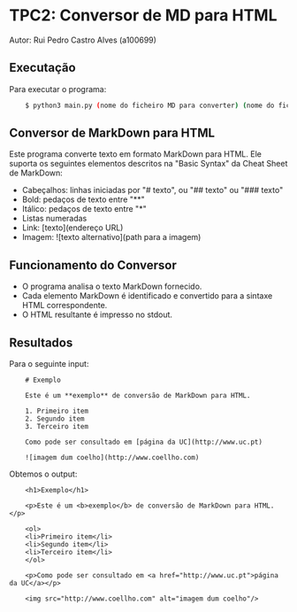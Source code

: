 # TPC2: Conversor de MD para HTML

Autor: Rui Pedro Castro Alves (a100699)

## Executação
Para executar o programa:

```bash
    $ python3 main.py (nome do ficheiro MD para converter) (nome do ficheiro que vai ser convertido)
```

## Conversor de MarkDown para HTML

Este programa converte texto em formato MarkDown para HTML. Ele suporta os seguintes elementos descritos na "Basic Syntax" da Cheat Sheet de MarkDown:

- Cabeçalhos: linhas iniciadas por "# texto", ou "## texto" ou "### texto"
- Bold: pedaços de texto entre "**"
- Itálico: pedaços de texto entre "*"
- Listas numeradas
- Link: [texto](endereço URL)
- Imagem: ![texto alternativo](path para a imagem)

## Funcionamento do Conversor

- O programa analisa o texto MarkDown fornecido.
- Cada elemento MarkDown é identificado e convertido para a sintaxe HTML correspondente.
- O HTML resultante é impresso no stdout.

## Resultados

Para o seguinte input:
```
    # Exemplo

    Este é um **exemplo** de conversão de MarkDown para HTML.

    1. Primeiro item
    2. Segundo item
    3. Terceiro item

    Como pode ser consultado em [página da UC](http://www.uc.pt)

    ![imagem dum coelho](http://www.coellho.com)
```

Obtemos o output:
```
    <h1>Exemplo</h1>

    <p>Este é um <b>exemplo</b> de conversão de MarkDown para HTML.</p>

    <ol>
    <li>Primeiro item</li>
    <li>Segundo item</li>
    <li>Terceiro item</li>
    </ol>

    <p>Como pode ser consultado em <a href="http://www.uc.pt">página da UC</a></p>

    <img src="http://www.coellho.com" alt="imagem dum coelho"/>
```
